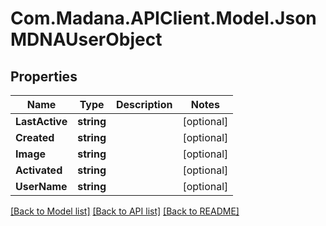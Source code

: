 
# Com.Madana.APIClient.Model.JsonMDNAUserObject

## Properties

Name | Type | Description | Notes
------------ | ------------- | ------------- | -------------
**LastActive** | **string** |  | [optional] 
**Created** | **string** |  | [optional] 
**Image** | **string** |  | [optional] 
**Activated** | **string** |  | [optional] 
**UserName** | **string** |  | [optional] 

[[Back to Model list]](../README.md#documentation-for-models)
[[Back to API list]](../README.md#documentation-for-api-endpoints)
[[Back to README]](../README.md)

